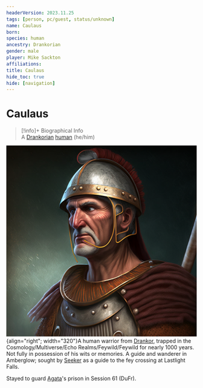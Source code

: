 ```yaml
---
headerVersion: 2023.11.25
tags: [person, pc/guest, status/unknown]
name: Caulaus
born:
species: human
ancestry: Drankorian
gender: male
player: Mike Sackton
affiliations:
title: Caulaus
hide_toc: true
hide: [navigation]
---
```

# Caulaus
>[!info]+ Biographical Info  
> A [Drankorian](<../../../../history/drankorian-era/drankorian-empire.md>) [human](<../../../../species/humans/humans.md>) (he/him)

![Caulaus Aportino Portrait](../../../../assets/caulaus-aportino-portrait.png){align="right"; width="320"}A human warrior from [Drankor](<../../../../history/drankorian-era/drankor.md>), trapped in the Cosmology/Multiverse/Echo Realms/Feywild/Feywild for nearly 1000 years. Not fully in possession of his wits or memories. A guide and wanderer in Amberglow; sought by [Seeker](<../seeker.md>) as a guide to the fey crossing at Lastlight Falls. 

Stayed to guard [Agata](<../../../fey/agata.md>)'s prison in Session 61 (DuFr).